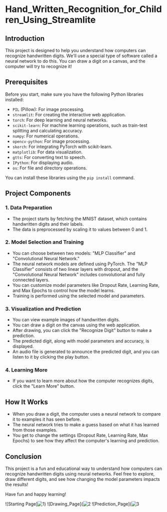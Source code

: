 # Hand_Written_Recognition_for_Children_Using_Streamlite

## Introduction
This project is designed to help you understand how computers can recognize handwritten digits. We'll use a special type of software called a neural network to do this. You can draw a digit on a canvas, and the computer will try to recognize it!

## Prerequisites
Before you start, make sure you have the following Python libraries installed:
- `PIL` (Pillow): For image processing.
- `streamlit`: For creating the interactive web application.
- `torch`: For deep learning and neural networks.
- `scikit-learn`: For machine learning operations, such as train-test splitting and calculating accuracy.
- `numpy`: For numerical operations.
- `opencv-python`: For image processing.
- `skorch`: For integrating PyTorch with scikit-learn.
- `matplotlib`: For data visualization.
- `gtts`: For converting text to speech.
- `IPython`: For displaying audio.
- `os`: For file and directory operations.

You can install these libraries using the `pip install` command.

## Project Components

### 1. Data Preparation
- The project starts by fetching the MNIST dataset, which contains handwritten digits and their labels.
- The data is preprocessed by scaling it to values between 0 and 1.

### 2. Model Selection and Training
- You can choose between two models: "MLP Classifier" and "Convolutional Neural Network."
- The neural network models are defined using PyTorch. The "MLP Classifier" consists of two linear layers with dropout, and the "Convolutional Neural Network" includes convolutional and fully connected layers.
- You can customize model parameters like Dropout Rate, Learning Rate, and Max Epochs to control how the model learns.
- Training is performed using the selected model and parameters.

### 3. Visualization and Prediction
- You can view example images of handwritten digits.
- You can draw a digit on the canvas using the web application.
- After drawing, you can click the "Recognize Digit" button to make a prediction.
- The predicted digit, along with model parameters and accuracy, is displayed.
- An audio file is generated to announce the predicted digit, and you can listen to it by clicking the play button.

### 4. Learning More
- If you want to learn more about how the computer recognizes digits, click the "Learn More" button.

## How It Works
- When you draw a digit, the computer uses a neural network to compare it to examples it has seen before.
- The neural network tries to make a guess based on what it has learned from those examples.
- You get to change the settings (Dropout Rate, Learning Rate, Max Epochs) to see how they affect the computer's learning and prediction.

## Conclusion
This project is a fun and educational way to understand how computers can recognize handwritten digits using neural networks. Feel free to explore, draw different digits, and see how changing the model parameters impacts the results!

Have fun and happy learning!

![Starting Page]![1](https://github.com/KALANITHII/Hand_Written_Recognition_for_Children_Using_Streamlite/assets/94750661/4cd5dacd-7dba-4509-8dbe-c96387934f6f))
![Drawing_Page](![2](https://github.com/KALANITHII/Hand_Written_Recognition_for_Children_Using_Streamlite/assets/94750661/0a44d805-8af5-47e7-ad01-9a916b52f190)
![Prediction_Page](![3](![image](https://github.com/KALANITHII/Hand_Written_Recognition_for_Children_Using_Streamlite/assets/94750661/d3dafc39-2d1d-46f5-ad5b-2af7f0e42767))


